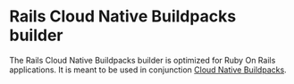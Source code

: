 # Rails Cloud Native Buildpacks builder

The Rails Cloud Native Buildpacks builder is optimized for Ruby On Rails applications. It is meant to be used in conjunction [Cloud Native Buildpacks](https://buildpacks.io).
